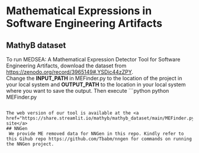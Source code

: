 # Mathematical Expressions in Software Engineering Artifacts
## MathyB dataset
To run MEDSEA: A Mathematical Expression Detector Tool for Software Engineering Artifacts, download the dataset from https://zenodo.org/record/3965149#.YSDic44zZPY. <br>
Change the <b>INPUT_PATH</b> in MEFinder.py to the location of the project in your local system and <b>OUTPUT_PATH</b> to the location in your local system where you want to save the output.
Then execute ```python
python MEFinder.py
```

The web version of our tool is available at the <a href="https://share.streamlit.io/mathyb/mathyb_dataset/main/MEFinder.py">project site</a>
## NNGen
 We provide ME removed data for NNGen in this repo. Kindly refer to this Gihub repo https://github.com/Tbabm/nngen for commands on running the NNGen project.
